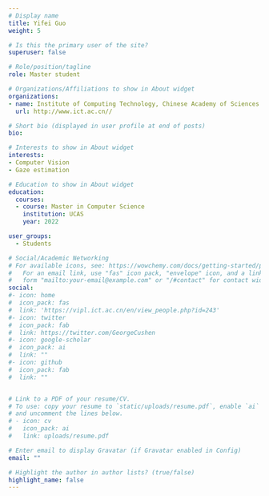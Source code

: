 ```yaml
---
# Display name
title: Yifei Guo
weight: 5

# Is this the primary user of the site?
superuser: false

# Role/position/tagline
role: Master student

# Organizations/Affiliations to show in About widget
organizations:
- name: Institute of Computing Technology, Chinese Academy of Sciences
  url: http://www.ict.ac.cn//

# Short bio (displayed in user profile at end of posts)
bio:

# Interests to show in About widget
interests:
- Computer Vision
- Gaze estimation

# Education to show in About widget
education:
  courses:
  - course: Master in Computer Science
    institution: UCAS
    year: 2022

user_groups:
  - Students

# Social/Academic Networking
# For available icons, see: https://wowchemy.com/docs/getting-started/page-builder/#icons
#   For an email link, use "fas" icon pack, "envelope" icon, and a link in the
#   form "mailto:your-email@example.com" or "/#contact" for contact widget.
social:
#- icon: home
#  icon_pack: fas
#  link: 'https://vipl.ict.ac.cn/en/view_people.php?id=243'
#- icon: twitter
#  icon_pack: fab
#  link: https://twitter.com/GeorgeCushen
#- icon: google-scholar  
#  icon_pack: ai
#  link: ""
#- icon: github
#  icon_pack: fab
#  link: ""


# Link to a PDF of your resume/CV.
# To use: copy your resume to `static/uploads/resume.pdf`, enable `ai` icons in `params.toml`, 
# and uncomment the lines below.
# - icon: cv
#   icon_pack: ai
#   link: uploads/resume.pdf

# Enter email to display Gravatar (if Gravatar enabled in Config)
email: ""

# Highlight the author in author lists? (true/false)
highlight_name: false
---
```

